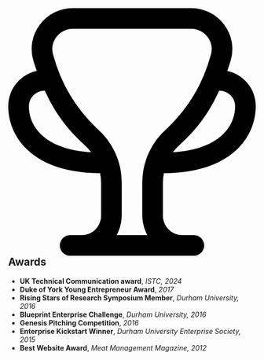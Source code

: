 <h2>
	<svg xmlns="http://www.w3.org/2000/svg" id="Layer_1" data-name="Layer 1" viewBox="0 0 24 24" width="512" height="512"><path d="M15.091,16C21.661,15.964,24,12.484,24,9.5a3.5,3.5,0,0,0-2.764-3.419c.136-.387.254-.742.333-1.011a3.887,3.887,0,0,0-.626-3.458A3.979,3.979,0,0,0,17.729,0H6.271A3.979,3.979,0,0,0,3.057,1.612,3.887,3.887,0,0,0,2.431,5.07c.079.269.2.624.333,1.011A3.5,3.5,0,0,0,0,9.5c0,2.984,2.339,6.464,8.909,6.5A5.06,5.06,0,0,1,9,16.921V20a1.883,1.883,0,0,1-2,2H6a1,1,0,0,0,0,2H18a1,1,0,0,0,0-2h-.992A1.885,1.885,0,0,1,15,20V16.92A5.058,5.058,0,0,1,15.091,16ZM20.5,8A1.5,1.5,0,0,1,22,9.5c0,2.034-1.609,4.2-6.036,4.47a4.847,4.847,0,0,1,.762-.821A15.132,15.132,0,0,0,20.453,7.99C20.469,7.991,20.483,8,20.5,8ZM2,9.5A1.5,1.5,0,0,1,3.5,8c.017,0,.031-.009.047-.01a15.132,15.132,0,0,0,3.727,5.159,4.847,4.847,0,0,1,.762.821C3.609,13.7,2,11.534,2,9.5ZM10.513,22A4.08,4.08,0,0,0,11,20V16.921a6.93,6.93,0,0,0-2.431-5.295A15.338,15.338,0,0,1,4.349,4.5a1.9,1.9,0,0,1,.31-1.694A1.994,1.994,0,0,1,6.271,2H17.729a1.994,1.994,0,0,1,1.612.81,1.9,1.9,0,0,1,.31,1.694,15.338,15.338,0,0,1-4.22,7.122A6.928,6.928,0,0,0,13,16.92V20a4.08,4.08,0,0,0,.487,2Z"/></svg>
	Awards
</h2>


- **UK Technical Communication award**, _ISTC, 2024_
- **Duke of York Young Entrepreneur Award**, _2017_
- **Rising Stars of Research Symposium Member**, _Durham University, 2016_
- **Blueprint Enterprise Challenge**, _Durham University, 2016_
- **Genesis Pitching Competition**, _2016_
- **Enterprise Kickstart Winner**, _Durham University Enterprise Society, 2015_
- **Best Website Award**, _Meat Management Magazine, 2012_
